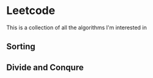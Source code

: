# Leetcode
This is a collection of all the algorithms I'm interested in 



## Sorting 


## Divide and Conqure
